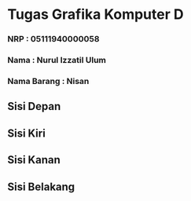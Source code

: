 # Tugas Grafika Komputer D

### NRP : 05111940000058
### Nama : Nurul Izzatil Ulum
### Nama Barang : Nisan

## Sisi Depan


## Sisi Kiri


## Sisi Kanan


## Sisi Belakang




